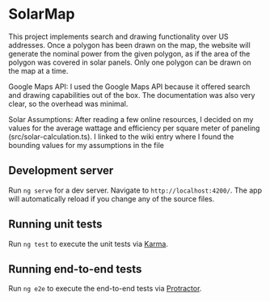 # SolarMap
This project implements search and drawing functionality over US addresses. Once a polygon has been drawn on the map, the website will generate the nominal power from the given polygon, as if the area of the polygon was covered in solar panels. Only one polygon can be drawn on the map at a time. 

Google Maps API: I used the Google Maps API because it offered search and drawing capabilities out of the box. The documentation was also very clear, so the overhead was minimal.

Solar Assumptions: After reading a few online resources, I decided on my values for the average wattage and efficiency per square meter of paneling (src/solar-calculation.ts). I linked to the wiki entry where I found the bounding values for my assumptions in the file

## Development server

Run `ng serve` for a dev server. Navigate to `http://localhost:4200/`. The app will automatically reload if you change any of the source files.


## Running unit tests

Run `ng test` to execute the unit tests via [Karma](https://karma-runner.github.io).

## Running end-to-end tests

Run `ng e2e` to execute the end-to-end tests via [Protractor](http://www.protractortest.org/).

